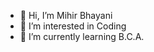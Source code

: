 - 👋 Hi, I’m Mihir Bhayani
- 👀 I’m interested in Coding
- 🌱 I’m currently learning B.C.A. 
<!---
mihirpatel0811/mihirpatel0811 is a ✨ special ✨ repository because its `README.md` (this file) appears on your GitHub profile.
You can click the Preview link to take a look at your changes.
--->
